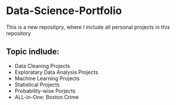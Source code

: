 # Data-Science-Portfolio
This is a new repositpry, where I include all personal projects in this repository
## Topic indlude:
- Data Cleaning Projects
- Exploratary Data Analysis Projects
- Machine Learning Projects
- Statistical Projects
- Probability-wise Porjects
- ALL-in-One: Boston Crime
